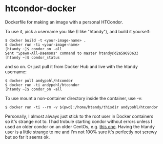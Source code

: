 # htcondor-docker
Dockerfile for making an image with a personal HTCondor.

To use it, pick a username you like (I like "htandy"), and build it yourself:
```
$ docker build -t <your-image-name> .
$ docker run -ti <your-image-name>
[htandy ~]$ condor_on -all
Sent "Spawn-All-Daemons" command to master htandy@d2a59693633
[htandy ~]$ condor_status
```
and so on.  Or just pull it from Docker Hub and live with the htandy username:
```
$ docker pull andypohl/htcondor
$ docker run -ti andypohl/htcondor
[htandy ~]$ condor_on -all
```
To use mount a non-container directory inside the container, use -v:
```
$ docker run -ti --rm -v $(pwd):/home/htandy/thisdir andypohl/htcondor
```
Personally, I almost always just stick to the root user in Docker containers so it's strange not to.  I had trobule starting condor without errors unless I used an older condor on an older CentOs, e.g. [this one](https://hub.docker.com/r/jimwhite/condor-centos6/).  Having the htandy user is a little strange to me and I'm not 100% sure it's perfectly not screwy but so far it seems ok.  
